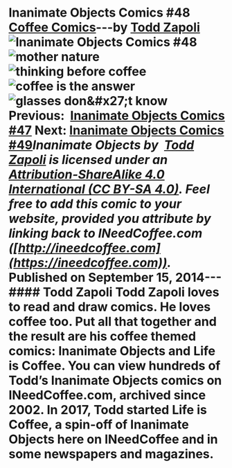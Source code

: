 # Inanimate Objects Comics #48 [Coffee Comics](https://ineedcoffee.com/section/coffee-comics/)---by [Todd Zapoli](https://ineedcoffee.com/by/todd-zapoli/)![Inanimate Objects Comics #48](https://ineedcoffee.com/images/posts/inanimate-objects-comics-48/Inanimate-Objects-Coffee-Comics640x400.jpg)![mother nature](https://ineedcoffee.com/assets/201427-mother-nature-650x325.DGeVIj-R_opCwo.webp)![thinking before coffee](https://ineedcoffee.com/assets/201428-cant-think-untill-ive-had-coffee-650x325.D2YxljIK_HNSnl.webp)![coffee is the answer](https://ineedcoffee.com/assets/201425-coffee-is-the-answer-650x325.lx-aZxyS_h7NdC.webp)![glasses don&amp;#x27;t know](https://ineedcoffee.com/assets/201426-you-glasses-dont-know-650x325.DZaOKiQr_ZPS2z.webp) Previous:  [Inanimate Objects Comics #47](https://ineedcoffee.com/inanimate-objects-comics-47/) Next: [Inanimate Objects Comics #49](https://ineedcoffee.com/inanimate-objects-comics-49/)_Inanimate Objects by  [Todd Zapoli](https://ineedcoffee.com/) is licensed under an  [Attribution-ShareAlike 4.0 International (CC BY-SA 4.0)](https://creativecommons.org/licenses/by-sa/4.0/). Feel free to add this comic to your website, provided you attribute by linking back to INeedCoffee.com ([http://ineedcoffee.com](https://ineedcoffee.com))._ Published on September 15, 2014--- #### Todd Zapoli Todd Zapoli loves to read and draw comics. He loves coffee too. Put all that together and the result are his coffee themed comics: Inanimate Objects and Life is Coffee. You can view hundreds of Todd’s Inanimate Objects comics on INeedCoffee.com, archived since 2002. In 2017, Todd started Life is Coffee, a spin-off of Inanimate Objects here on INeedCoffee and in some newspapers and magazines.